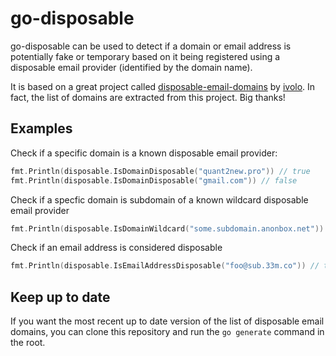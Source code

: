 # go-disposable

go-disposable can be used to detect if a domain or email address is potentially fake or temporary based on it being registered using a disposable email provider (identified by the domain name).

It is based on a great project called [disposable-email-domains](https://github.com/ivolo/disposable-email-domains) by [ivolo](https://github.com/ivolo). In fact, the list of domains are extracted from this project. Big thanks!

## Examples
Check if a specific domain is a known disposable email provider:
```go
fmt.Println(disposable.IsDomainDisposable("quant2new.pro")) // true
fmt.Println(disposable.IsDomainDisposable("gmail.com")) // false
```

Check if a specfic domain is subdomain of a known wildcard disposable email provider
```go
fmt.Println(disposable.IsDomainWildcard("some.subdomain.anonbox.net")) // true
```

Check if an email address is considered disposable
```go
fmt.Println(disposable.IsEmailAddressDisposable("foo@sub.33m.co")) // true
```

## Keep up to date
If you want the most recent up to date version of the list of disposable email domains, you can clone this repository and run the `go generate` command in the root.
